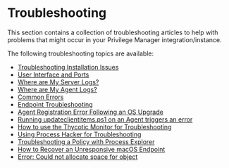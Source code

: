 [title]: # (Troubleshooting)
[tags]: # (help, overview)
[priority]: # (10000)
# Troubleshooting

This section contains a collection of troubleshooting articles to help with problems that might occur in your Privilege Manager integration/instance.

The following troubleshooting topics are available:

* [Troubleshooting Installation Issues](ts-install.md)
* [User Interface and Ports](ts-ui.md)
* [Where are My Server Logs?](ts-server-logs.md)
* [Where are My Agent Logs?](ts-agent-logs.md)
* [Common Errors](ts-common.md)
* [Endpoint Troubleshooting](endpoint-issues.md)
* [Agent Registration Error Following an OS Upgrade](agent-not-registering.md)
* [Running updateclientitems.ps1 on an Agent triggers an error](agent-ps1-update.md)
* [How to use the Thycotic Monitor for Troubleshooting](thycotic-monitor.md)
* [Using Process Hacker for Troubleshooting](process-hacker.md)
* [Troubleshooting a Policy with Process Explorer](process-explorer.md)
* [How to Recover an Unresponsive macOS Endpoint](recover-unresponsive-macOS-endpoint.md)
* [Error: Could not allocate space for object](error-allocation.md)
